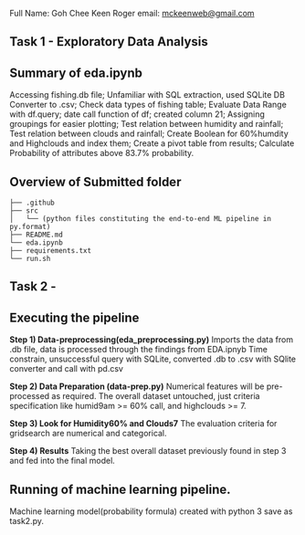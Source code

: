 Full Name: Goh Chee Keen Roger
email: mckeenweb@gmail.com
## Task 1 - Exploratory Data Analysis
## Summary of eda.ipynb
Accessing fishing.db file; 
Unfamiliar with SQL extraction, used SQLite DB Converter to .csv;
Check data types of fishing table; 
Evaluate Data Range with df.query; 
date call function of df;
created column 21;
Assigning groupings for easier plotting;
Test relation between humidity and rainfall;
Test relation between clouds and rainfall;
Create Boolean for 60%humdity and Highclouds and index them;
Create a pivot table from results;
Calculate Probability of attributes above 83.7% probability.

## Overview of Submitted folder
```
├── .github
├── src
│   └── (python files constituting the end-to-end ML pipeline in py.format)
├── README.md
└── eda.ipynb
├── requirements.txt
└── run.sh
```
## Task 2 - 
## Executing the pipeline
**Step 1) Data-preprocessing(eda_preprocessing.py)**
Imports the data from .db file, data is processed through the findings from EDA.ipnyb
Time constrain, unsuccessful query with SQLite, converted .db to .csv with SQlite converter and call with pd.csv

**Step 2) Data Preparation (data-prep.py)**
Numerical features will be pre-processed as required. The overall dataset untouched, just criteria specification like humid9am >= 60% call, and highclouds >= 7.

**Step 3) Look for Humidity60% and Clouds7**
The evaluation criteria for gridsearch are numerical and categorical.
 
**Step 4) Results**
Taking the best overall dataset previously found in step 3 and fed into the final model.

## Running of machine learning pipeline.
Machine learning model(probability formula) created with python 3 save as task2.py.





